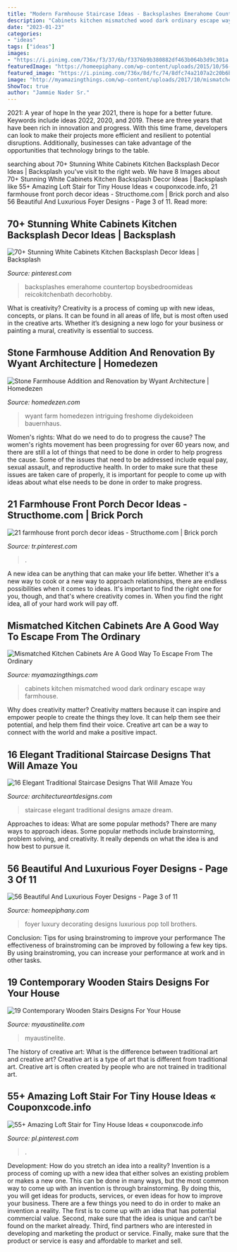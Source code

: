 ```yaml
---
title: "Modern Farmhouse Staircase Ideas - Backsplashes Emerahome Countertop Boysbedroomideas Reicokitchenbath Decorhobby"
description: "Cabinets kitchen mismatched wood dark ordinary escape way farmhouse"
date: "2023-01-23"
categories:
- "ideas"
tags: ["ideas"]
images:
- "https://i.pinimg.com/736x/f3/37/6b/f3376b9b380882df463b064b3d9c301a.jpg"
featuredImage: "https://homeepiphany.com/wp-content/uploads/2015/10/56-Beautiful-And-Luxurious-Foyer-Designs-14.jpg"
featured_image: "https://i.pinimg.com/736x/8d/fc/74/8dfc74a2107a2c20b6b5587bef3efbad.jpg"
image: "http://myamazingthings.com/wp-content/uploads/2017/10/mismatched-kitchen-cabinets-7.jpg"
ShowToc: true
author: "Jammie Nader Sr."
---
```



2021: A year of hope
In the year 2021, there is hope for a better future. Keywords include ideas 2022, 2020, and 2019. These are three years that have been rich in innovation and progress. With this time frame, developers can look to make their projects more efficient and resilient to potential disruptions. Additionally, businesses can take advantage of the opportunities that technology brings to the table.

	

		
searching about 70+ Stunning White Cabinets Kitchen Backsplash Decor Ideas | Backsplash you've visit to the right web. We have 8 Images about 70+ Stunning White Cabinets Kitchen Backsplash Decor Ideas | Backsplash like 55+ Amazing Loft Stair for Tiny House Ideas « couponxcode.info, 21 farmhouse front porch decor ideas - Structhome.com | Brick porch and also 56 Beautiful And Luxurious Foyer Designs - Page 3 of 11. Read more:
		
    
## 70+ Stunning White Cabinets Kitchen Backsplash Decor Ideas | Backsplash

<img loading=lazy src="https://i.pinimg.com/736x/71/da/16/71da162957bc722047102b4f3e5103ad.jpg" onerror="this.onerror=null;this.src='https://tse2.mm.bing.net/th?id=OIP.wcCjC8P-dF1SErFoNIK83wHaLH&amp;pid=15.1';" alt="70+ Stunning White Cabinets Kitchen Backsplash Decor Ideas | Backsplash">

_Source: pinterest.com_

>backsplashes emerahome countertop boysbedroomideas reicokitchenbath decorhobby. 

	

What is creativity?
Creativity is a process of coming up with new ideas, concepts, or plans. It can be found in all areas of life, but is most often used in the creative arts. Whether it’s designing a new logo for your business or painting a mural, creativity is essential to success.

    
## Stone Farmhouse Addition And Renovation By Wyant Architecture | Homedezen

<img loading=lazy src="http://www.homedezen.com/wp-content/uploads/2015/03/Farmhouse-Addition-and-Renovation-by-Wyant-Architecture-16.jpg" onerror="this.onerror=null;this.src='https://tse2.mm.bing.net/th?id=OIP.p8USkMXjf1Kd1PQmaRdfFAHaKl&amp;pid=15.1';" alt="Stone Farmhouse Addition and Renovation by Wyant Architecture | Homedezen">

_Source: homedezen.com_

>wyant farm homedezen intriguing freshome diydekoideen bauernhaus. 

	

Women's rights: What do we need to do to progress the cause?
The women's rights movement has been progressing for over 60 years now, and there are still a lot of things that need to be done in order to help progress the cause. Some of the issues that need to be addressed include equal pay, sexual assault, and reproductive health. In order to make sure that these issues are taken care of properly, it is important for people to come up with ideas about what else needs to be done in order to make progress.

    
## 21 Farmhouse Front Porch Decor Ideas - Structhome.com | Brick Porch

<img loading=lazy src="https://i.pinimg.com/736x/f3/37/6b/f3376b9b380882df463b064b3d9c301a.jpg" onerror="this.onerror=null;this.src='https://tse4.mm.bing.net/th?id=OIP.wVQVH6poJolK9UgLATLEeQHaK9&amp;pid=15.1';" alt="21 farmhouse front porch decor ideas - Structhome.com | Brick porch">

_Source: tr.pinterest.com_

>. 

	

A new idea can be anything that can make your life better. Whether it's a new way to cook or a new way to approach relationships, there are endless possibilities when it comes to ideas. It's important to find the right one for you, though, and that's where creativity comes in. When you find the right idea, all of your hard work will pay off.

    
## Mismatched Kitchen Cabinets Are A Good Way To Escape From The Ordinary

<img loading=lazy src="http://myamazingthings.com/wp-content/uploads/2017/10/mismatched-kitchen-cabinets-7.jpg" onerror="this.onerror=null;this.src='https://tse2.mm.bing.net/th?id=OIP.u5P7TuJPlHgrjcR9FWpjlgHaKw&amp;pid=15.1';" alt="Mismatched Kitchen Cabinets Are A Good Way To Escape From The Ordinary">

_Source: myamazingthings.com_

>cabinets kitchen mismatched wood dark ordinary escape way farmhouse. 

	

Why does creativity matter?
Creativity matters because it can inspire and empower people to create the things they love. It can help them see their potential, and help them find their voice. Creative art can be a way to connect with the world and make a positive impact.

    
## 16 Elegant Traditional Staircase Designs That Will Amaze You

<img loading=lazy src="https://www.architectureartdesigns.com/wp-content/uploads/2015/03/16-Elegant-Traditional-Staircase-Designs-That-Will-Amaze-You-11-630x945.jpg" onerror="this.onerror=null;this.src='https://tse3.mm.bing.net/th?id=OIP.BXOZ3TWUSgYx3TVXbPaLoAHaLH&amp;pid=15.1';" alt="16 Elegant Traditional Staircase Designs That Will Amaze You">

_Source: architectureartdesigns.com_

>staircase elegant traditional designs amaze dream. 

	

Approaches to ideas: What are some popular methods?
There are many ways to approach ideas. Some popular methods include brainstorming, problem solving, and creativity. It really depends on what the idea is and how best to pursue it.

    
## 56 Beautiful And Luxurious Foyer Designs - Page 3 Of 11

<img loading=lazy src="https://homeepiphany.com/wp-content/uploads/2015/10/56-Beautiful-And-Luxurious-Foyer-Designs-14.jpg" onerror="this.onerror=null;this.src='https://tse1.mm.bing.net/th?id=OIP.NVslVa9eLzv1qwl_5BUquwHaNK&amp;pid=15.1';" alt="56 Beautiful And Luxurious Foyer Designs - Page 3 of 11">

_Source: homeepiphany.com_

>foyer luxury decorating designs luxurious pop toll brothers. 

	

Conclusion: Tips for using brainstroming to improve your performance
The effectiveness of brainstroming can be improved by following a few key tips. By using brainstroming, you can increase your performance at work and in other tasks.

    
## 19 Contemporary Wooden Stairs Designs For Your House

<img loading=lazy src="https://www.myaustinelite.com/wp-content/uploads/2015/01/rustic-wooden-stairs.jpg" onerror="this.onerror=null;this.src='https://tse4.mm.bing.net/th?id=OIP.xp0j0wUWDAlHgRwCcNR0DwHaKr&amp;pid=15.1';" alt="19 Contemporary Wooden Stairs Designs For Your House">

_Source: myaustinelite.com_

>myaustinelite. 

	

The history of creative art: What is the difference between traditional art and creative art?
Creative art is a type of art that is different from traditional art. Creative art is often created by people who are not trained in traditional art.

    
## 55+ Amazing Loft Stair For Tiny House Ideas « Couponxcode.info

<img loading=lazy src="https://i.pinimg.com/736x/8d/fc/74/8dfc74a2107a2c20b6b5587bef3efbad.jpg" onerror="this.onerror=null;this.src='https://tse3.mm.bing.net/th?id=OIP.Gyq1y7sLJuxCA-4fiX8D5QHaJ3&amp;pid=15.1';" alt="55+ Amazing Loft Stair for Tiny House Ideas « couponxcode.info">

_Source: pl.pinterest.com_

>. 

	

Development: How do you stretch an idea into a reality?
Invention is a process of coming up with a new idea that either solves an existing problem or makes a new one. This can be done in many ways, but the most common way to come up with an invention is through brainstorming. By doing this, you will get ideas for products, services, or even ideas for how to improve your business.
There are a few things you need to do in order to make an invention a reality. The first is to come up with an idea that has potential commercial value. Second, make sure that the idea is unique and can’t be found on the market already. Third, find partners who are interested in developing and marketing the product or service. Finally, make sure that the product or service is easy and affordable to market and sell.

